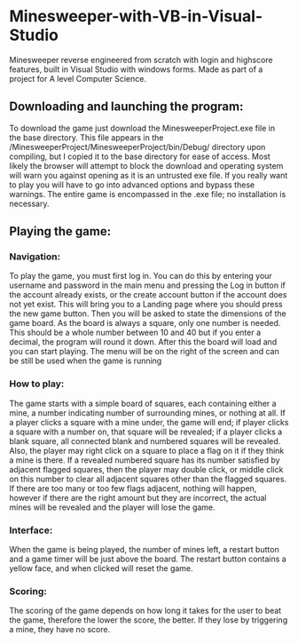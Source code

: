 # Minesweeper-with-VB-in-Visual-Studio
Minesweeper reverse engineered from scratch with login and highscore features, built in Visual Studio with windows forms. Made as part of a project for A level Computer Science.
## Downloading and launching the program:
To download the game just download the MinesweeperProject.exe file in the base directory. This file appears in the /MinesweeperProject/MinesweeperProject/bin/Debug/ directory upon compiling, but I copied it to the base directory for ease of access.
Most likely the browser will attempt to block the download and operating system will warn you against opening as it is an untrusted exe file. If you really want to play you will have to go into advanced options and bypass these warnings.
The entire game is encompassed in the .exe file; no installation is necessary.
## Playing the game:
### Navigation:

To play the game, you must first log in. You can do this by entering your username and password in the main menu and pressing the Log in button
if the account already exists, or the create account button if the account does not yet exist.
This will bring you to a Landing page where you should press the new game button.
Then you will be asked to state the dimensions of the game board. As the board is always a square, only one number is needed.
This should be a whole number between 10 and 40 but if you enter a decimal, the program will round it down.
After this the board will load and you can start playing.
The menu will be on the right of the screen and can be still be used when the game is running

### How to play:

The game starts with a simple board of squares, each containing either a mine,
 a number indicating number of surrounding mines, or nothing at all.
If a player clicks a square with a mine under, the game will end; if player clicks a square with a number on, that square will be revealed;
 if a player clicks a blank square, all connected blank and numbered squares will be revealed.
Also, the player may right click on a square to place a flag on it if they think a mine is there.
If a revealed numbered square has its number satisfied by adjacent flagged squares, 
 then the player may double click, or middle click on this number to clear all adjacent squares other than the flagged squares.
If there are too many or too few flags adjacent, nothing will happen, however if there are the right amount but they are incorrect,
 the actual mines will be revealed and the player will lose the game.

### Interface: 

When the game is being played, the number of mines left, a restart button and a game timer will be just above the board.
The restart button contains a yellow face, and when clicked will reset the game.

### Scoring:

The scoring of the game depends on how long it takes for the user to beat the game, therefore the lower the score, the better.
If they lose by triggering a mine, they have no score.

